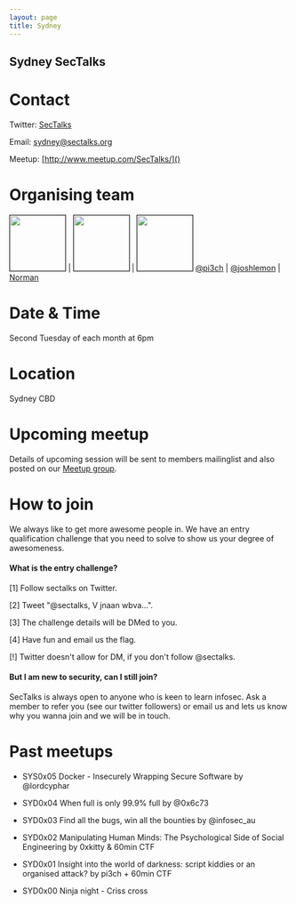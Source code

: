 ```yaml
---
layout: page
title: Sydney 
---
```

## Sydney SecTalks 

# Contact 

Twitter: [SecTalks](https://twitter.com/sectalks)

Email: [sydney@sectalks.org](mailto:sydney@sectalks.org)

Meetup: [http://www.meetup.com/SecTalks/]()

# Organising team 

<img src="https://pbs.twimg.com/profile_images/1677302890/ph_logo_twitter-s.png" border="1" width="100" height="100" /> | <img src="https://pbs.twimg.com/profile_images/1099426639/34670_408041423620_724463620_4663894_2933674_n.jpg" width="100" height="100" border="1"/> | <img src="https://media.licdn.com/mpr/mpr/shrink_100_100/p/7/005/095/124/28d6223.jpg" border="1" width="100" height="100" /> 
[@pi3ch](https://twitter.com/pi3ch) | [@joshlemon](https://twitter.com/joshlemon) | [Norman](https://au.linkedin.com/in/createremotethread)

# Date & Time 

Second Tuesday of each month at 6pm

# Location 

Sydney CBD

# Upcoming meetup 

Details of upcoming session will be sent to members mailinglist 
and also posted on our [Meetup group](http://www.meetup.com/SecTalks/).

# How to join

We always like to get more awesome people in.
We have an entry qualification challenge that you need
to solve to show us your degree of awesomeness.

#### What is the entry challenge?

[1] Follow sectalks on Twitter.

[2] Tweet "@sectalks, V jnaan wbva...".

[3] The challenge details will be DMed to you.

[4] Have fun and email us the flag.

[!] Twitter doesn't allow for DM, if you don't follow @sectalks.

#### But I am new to security, can I still join?

SecTalks is always open to anyone who is keen to learn infosec.
Ask a member to refer you (see our twitter followers) or email us and
lets us know why you wanna join and we will be in touch.

# Past meetups 

* SYS0x05 Docker - Insecurely Wrapping Secure Software by @lordcyphar

* SYD0x04 When full is only 99.9% full by @0x6c73

* SYD0x03 Find all the bugs, win all the bounties by @infosec_au

* SYD0x02 Manipulating Human Minds: The Psychological Side of Social Engineering by 0xkitty & 60min CTF

* SYD0x01 Insight into the world of darkness: script kiddies or an organised attack? by pi3ch + 60min CTF

* SYD0x00 Ninja night - Criss cross

